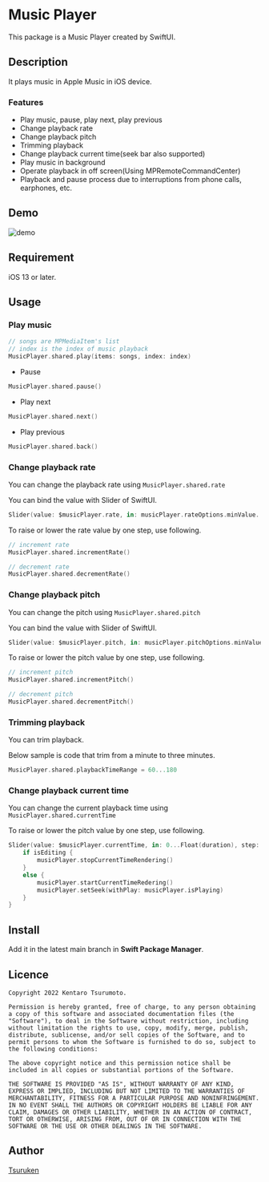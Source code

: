 Music Player
====

This package is a Music Player created by SwiftUI.

## Description

It plays music in Apple Music in iOS device.

### Features

* Play music, pause, play next, play previous
* Change playback rate
* Change playback pitch
* Trimming playback
* Change playback current time(seek bar also supported)
* Play music in background
* Operate playback in off screen(Using MPRemoteCommandCenter)
* Playback and pause process due to interruptions from phone calls, earphones, etc.

## Demo
![demo](https://user-images.githubusercontent.com/15685633/157622495-8dda5fd0-89b5-4743-ab83-95cf2e7a66d0.gif)

## Requirement
iOS 13 or later.

## Usage

### Play music

``` swift
// songs are MPMediaItem's list
// index is the index of music playback
MusicPlayer.shared.play(items: songs, index: index)
```

* Pause

``` swift
MusicPlayer.shared.pause()
```

* Play next

``` swift
MusicPlayer.shared.next()
```

* Play previous

``` swift
MusicPlayer.shared.back()
```


### Change playback rate

You can change the playback rate using `MusicPlayer.shared.rate`

You can bind the value with Slider of SwiftUI.

``` swift
Slider(value: $musicPlayer.rate, in: musicPlayer.rateOptions.minValue...musicPlayer.rateOptions.maxValue, step: musicPlayer.rateOptions.unit)
```

To raise or lower the rate value by one step, use following.

``` swift
// increment rate
MusicPlayer.shared.incrementRate()

// decrement rate
MusicPlayer.shared.decrementRate()
```

### Change playback pitch

You can change the pitch using `MusicPlayer.shared.pitch`

You can bind the value with Slider of SwiftUI.

``` swift
Slider(value: $musicPlayer.pitch, in: musicPlayer.pitchOptions.minValue...musicPlayer.pitchOptions.maxValue, step: musicPlayer.pitchOptions.unit)
```

To raise or lower the pitch value by one step, use following.

``` swift
// increment pitch
MusicPlayer.shared.incrementPitch()

// decrement pitch
MusicPlayer.shared.decrementPitch()
```

### Trimming playback

You can trim playback.

Below sample is code that trim from a minute to three minutes.

``` swift
MusicPlayer.shared.playbackTimeRange = 60...180
```

### Change playback current time

You can change the current playback time using `MusicPlayer.shared.currentTime`

To raise or lower the pitch value by one step, use following.

``` swift
Slider(value: $musicPlayer.currentTime, in: 0...Float(duration), step: 0.1) { isEditing in
    if isEditing {
        musicPlayer.stopCurrentTimeRendering()
    }
    else {
        musicPlayer.startCurrentTimeRedering()
        musicPlayer.setSeek(withPlay: musicPlayer.isPlaying)
    }
}
```

## Install
Add it in the latest main branch in **Swift Package Manager**.

## Licence

```
Copyright 2022 Kentaro Tsurumoto.

Permission is hereby granted, free of charge, to any person obtaining a copy of this software and associated documentation files (the "Software"), to deal in the Software without restriction, including without limitation the rights to use, copy, modify, merge, publish, distribute, sublicense, and/or sell copies of the Software, and to permit persons to whom the Software is furnished to do so, subject to the following conditions:

The above copyright notice and this permission notice shall be included in all copies or substantial portions of the Software.

THE SOFTWARE IS PROVIDED "AS IS", WITHOUT WARRANTY OF ANY KIND, EXPRESS OR IMPLIED, INCLUDING BUT NOT LIMITED TO THE WARRANTIES OF MERCHANTABILITY, FITNESS FOR A PARTICULAR PURPOSE AND NONINFRINGEMENT. IN NO EVENT SHALL THE AUTHORS OR COPYRIGHT HOLDERS BE LIABLE FOR ANY CLAIM, DAMAGES OR OTHER LIABILITY, WHETHER IN AN ACTION OF CONTRACT, TORT OR OTHERWISE, ARISING FROM, OUT OF OR IN CONNECTION WITH THE SOFTWARE OR THE USE OR OTHER DEALINGS IN THE SOFTWARE.
```

## Author

[Tsuruken](https://github.com/TsurumotoKentarou)
